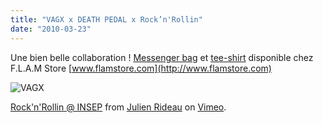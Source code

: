 ```yaml
---
title: "VAGX x DEATH PEDAL x Rock’n'Rollin"
date: "2010-03-23"
---
```


Une bien belle collaboration ! [Messenger bag](http://www.flamstore.com/front/php/product.php?product_no=181&main_cate_no=1&display_group=3) et [tee-shirt](http://www.flamstore.com/front/php/product.php?product_no=183&main_cate_no=1&display_group=3) disponible chez F.L.A.M Store [www.flamstore.com](http://www.flamstore.com)

![](/uploads/capture-d_ecran-2010-03-20-a-22-33-11.png "VAGX")

[Rock'n'Rollin @ INSEP](http://vimeo.com/10246854) from [Julien Rideau](http://vimeo.com/julienrideau) on [Vimeo](http://vimeo.com).

